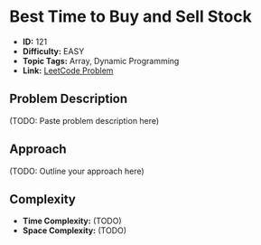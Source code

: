 # Best Time to Buy and Sell Stock

- **ID:** 121
- **Difficulty:** EASY
- **Topic Tags:** Array, Dynamic Programming
- **Link:** [LeetCode Problem](https://leetcode.com/problems/best-time-to-buy-and-sell-stock/description/)

## Problem Description

(TODO: Paste problem description here)

## Approach

(TODO: Outline your approach here)

## Complexity

- **Time Complexity:** (TODO)
- **Space Complexity:** (TODO)
